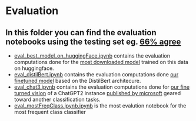 # Evaluation
## In this folder you can find the evaluation notebooks using the testing set eg. [66% agree](https://huggingface.co/datasets/financial_phrasebank/viewer/sentences_66agree) 

- [eval_best_model_on_huggingFace.ipynb](eval_best_model_on_huggingFace.ipynb) contains the evaluation computations done for the [most downloaded model](https://huggingface.co/mrm8488/distilroberta-finetuned-financial-news-sentiment-analysis) trained on this data on huggingface. 
- [eval_distilBert.ipynb](eval_distilBert.ipynb) contains the evaluation computations done [our finetuned model](/distilBert-classifier.ipynb) based on the DistilBert architecure.
- [eval_chat3.ipynb](eval_chat3.ipynb) contains the evaluation computations done for [our fine turned vision](/chat3GPT-classifier.ipynb) of a ChatGPT2 instance [published by microsoft](https://huggingface.co/microsoft/DialogRPT-updown) geared toward another classification tasks.
- [eval_mostFreqClass.ipynb.ipynb](eval_mostFreqClass.ipynb.ipynb) is the most evalution notebook for the most frequent class classifier